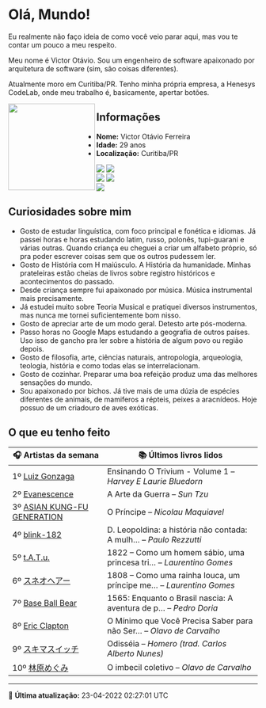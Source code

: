 # Olá, Mundo!

Eu realmente não faço ideia de como você veio parar aqui, mas vou te contar um pouco a meu respeito.

Meu nome é Victor Otávio. Sou um engenheiro de software apaixonado por arquitetura de software (sim, são coisas diferentes).

Atualmente moro em Curitiba/PR. Tenho minha própria empresa, a Henesys CodeLab, onde meu trabalho é, basicamente, apertar botões.

<img align="left" src="https://github.com/vctrtvfrrr/vctrtvfrrr/raw/master/octocat.png" alt="" width="175" />

## Informações

- **Nome:** Victor Otávio Ferreira
- **Idade:** 29 anos
- **Localização:** Curitiba/PR

[![](https://img.shields.io/badge/LinkedIn-victorotavio-blue)](https://www.linkedin.com/in/victorotavio/) [![](https://img.shields.io/badge/Twitter-@vctrtvfrrr-blue)](https://twitter.com/vctrtvfrrr)  
[![](https://img.shields.io/badge/GitHub-vctrtvfrrr-24292e)](https://github.com/vctrtvfrrr) [![](https://img.shields.io/badge/GitLab-vctrtvfrrr-ec5d16)](https://gitlab.com/vctrtvfrrr)  
[![](https://img.shields.io/badge/Email-victor@otavioferreira.com.br-red)](mailto:victor@otavioferreira.com.br)  

## Curiosidades sobre mim

-   Gosto de estudar linguística, com foco principal e fonética e idiomas. Já passei horas e horas estudando latim, russo, polonês, tupi-guarani e várias outras. Quando criança eu cheguei a criar um alfabeto próprio, só pra poder escrever coisas sem que os outros pudessem ler.
-   Gosto de História com H maiúsculo. A História da humanidade. Minhas prateleiras estão cheias de livros sobre registro históricos e acontecimentos do passado.
-   Desde criança sempre fui apaixonado por música. Música instrumental mais precisamente.
-   Já estudei muito sobre Teoria Musical e pratiquei diversos instrumentos, mas nunca me tornei suficientemente bom nisso.
-   Gosto de apreciar arte de um modo geral. Detesto arte pós-moderna.
-   Passo horas no Google Maps estudando a geografia de outros países. Uso isso de gancho pra ler sobre a história de algum povo ou região depois.
-   Gosto de filosofia, arte, ciências naturais, antropologia, arqueologia, teologia, história e como todas elas se interrelacionam.
-   Gosto de cozinhar. Preparar uma boa refeição produz uma das melhores sensações do mundo.
-   Sou apaixonado por bichos. Já tive mais de uma dúzia de espécies diferentes de animais, de mamiferos a répteis, peixes a aracnídeos. Hoje possuo de um criadouro de aves exóticas.


## O que eu tenho feito

|                                             🎧 Artistas da semana                                              |                      📚 Últimos livros lidos                      |
|----------------------------------------------------------------------------------------------------------------|-------------------------------------------------------------------|
| 1º [Luiz Gonzaga](https://www.last.fm/music/Luiz+Gonzaga)                                                      | Ensinando O Trivium - Volume 1	–	_Harvey E Laurie Bluedorn_         |
| 2º [Evanescence](https://www.last.fm/music/Evanescence)                                                        | A Arte da Guerra	–	_Sun Tzu_                                        |
| 3º [ASIAN KUNG-FU GENERATION](https://www.last.fm/music/ASIAN+KUNG-FU+GENERATION)                              | O Príncipe	–	_Nicolau Maquiavel_                                    |
| 4º [blink-182](https://www.last.fm/music/blink-182)                                                            | D. Leopoldina: a história não contada: A mulh…	–	_Paulo Rezzutti_   |
| 5º [t.A.T.u.](https://www.last.fm/music/t.A.T.u.)                                                              | 1822 – Como um homem sábio, uma princesa tri…	–	_Laurentino Gomes_  |
| 6º [スネオヘアー](https://www.last.fm/music/%E3%82%B9%E3%83%8D%E3%82%AA%E3%83%98%E3%82%A2%E3%83%BC)            | 1808 – Como uma rainha louca, um príncipe me…	–	_Laurentino Gomes_  |
| 7º [Base Ball Bear](https://www.last.fm/music/Base+Ball+Bear)                                                  | 1565: Enquanto o Brasil nascia: A aventura de p…	–	_Pedro Doria_    |
| 8º [Eric Clapton](https://www.last.fm/music/Eric+Clapton)                                                      | O Mínimo que Você Precisa Saber para não Ser…	–	_Olavo de Carvalho_ |
| 9º [スキマスイッチ](https://www.last.fm/music/%E3%82%B9%E3%82%AD%E3%83%9E%E3%82%B9%E3%82%A4%E3%83%83%E3%83%81) | Odisséia	–	_Homero (trad. Carlos Alberto Nunes)_                    |
| 10º [林原めぐみ](https://www.last.fm/music/%E6%9E%97%E5%8E%9F%E3%82%81%E3%81%90%E3%81%BF)                      | O imbecil coletivo	–	_Olavo de Carvalho_                            |


---

🚀 **Última atualização:** 23-04-2022 02:27:01 UTC
